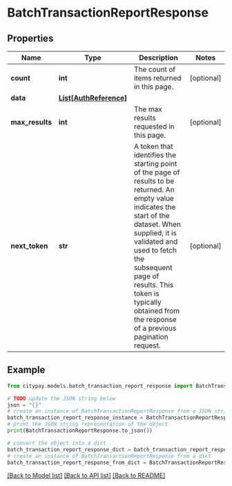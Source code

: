 # BatchTransactionReportResponse


## Properties

Name | Type | Description | Notes
------------ | ------------- | ------------- | -------------
**count** | **int** | The count of items returned in this page. | [optional] 
**data** | [**List[AuthReference]**](AuthReference.md) |  | 
**max_results** | **int** | The max results requested in this page. | [optional] 
**next_token** | **str** | A token that identifies the starting point of the page of results to be returned. An empty value indicates the start of the dataset. When supplied, it is validated and used to fetch the subsequent page of results. This token is typically obtained from the response of a previous pagination request. | [optional] 

## Example

```python
from citypay.models.batch_transaction_report_response import BatchTransactionReportResponse

# TODO update the JSON string below
json = "{}"
# create an instance of BatchTransactionReportResponse from a JSON string
batch_transaction_report_response_instance = BatchTransactionReportResponse.from_json(json)
# print the JSON string representation of the object
print(BatchTransactionReportResponse.to_json())

# convert the object into a dict
batch_transaction_report_response_dict = batch_transaction_report_response_instance.to_dict()
# create an instance of BatchTransactionReportResponse from a dict
batch_transaction_report_response_from_dict = BatchTransactionReportResponse.from_dict(batch_transaction_report_response_dict)
```
[[Back to Model list]](../README.md#documentation-for-models) [[Back to API list]](../README.md#documentation-for-api-endpoints) [[Back to README]](../README.md)


